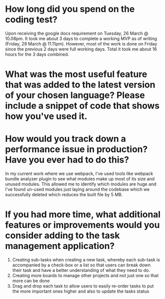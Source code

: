 # How long did you spend on the coding test?

Upon receiving the google docs requirement on Tuesday, 26 March @ 10.08pm. It
took me about 3 days to complete a working MVP as of writing (Friday, 29 March @ 11.11pm).
However, most of the work is done on Friday since the previous 2 days were full working days. Total it took me about 16 hours for the 3 days combined.

# What was the most useful feature that was added to the latest version of your chosen language? Please include a snippet of code that shows how you've used it.

# How would you track down a performance issue in production? Have you ever had to do this?

In my current work where we use webpack, I've used tools like webpack bundle
analyzer plugin to see what modules make up most of its size and unused modules.
This allowed me to identify which modules are huge and I've found un-used modules
just laying around the codebase which we successfully deleted which reduces the built file by 5 MB.

# If you had more time, what additional features or improvements would you consider adding to the task management application?

1. Creating sub-tasks when creating a new task, whereby each sub-task is
   accompanied by a check-box or a list so that users can break down their
   task and have a better understanding of what they need to do.
2. Creating more boards to manage other projects and not just one so that
   more can be done
3. Drag and drop each task to allow users to easily re-order tasks to put the
   more important ones higher and also to update the tasks status
